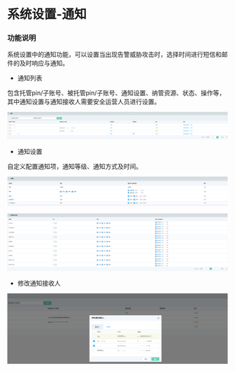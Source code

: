 # 系统设置-通知

### 功能说明

系统设置中的通知功能，可以设置当出现告警威胁攻击时，选择时间进行短信和邮件的及时响应与通知。

- 通知列表

包含托管pin/子账号、被托管pin/子账号、通知设置、纳管资源、状态、操作等，其中通知设置与通知接收人需要安全运营人员进行设置。

![](../../../../../image/CSoC/CSoC-07-1-1.png)

- 通知设置

自定义配置通知项，通知等级、通知方式及时间。

![](../../../../../image/CSoC/CSoC-07-1-2.png)

![](../../../../../image/CSoC/CSoC-07-1-3.png)

- 修改通知接收人

![](../../../../../image/CSoC/CSoC-07-1-4.png)

